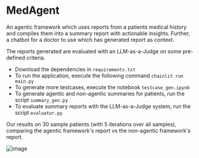 # MedAgent

An agentic framework which uses reports from a patients medical history and compiles them into a summary report with actionable insights. Further, a chatbot for a doctor to use which has generated report as context.

The reports generated are evaluated with an LLM-as-a-Judge on some pre-defined criteria.

- Download the dependencies in ```requirements.txt```
- To run the application, execute the following command
```chainlit run main.py```
- To generate more testcases, execute the notebook ```testcase_gen.ipynb```
- To generate agentic and non-agentic summaries for patients, run the script ```summary_gen.py```
- To evaluate summary reports with the LLM-as-a-Judge system, run the script ```evaluator.py```

Our results on 30 sample patients (with 5 iterations over all samples), comparing the agentic framework's report vs the non-agentic framework's report.

![image](./results.png)
